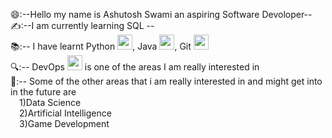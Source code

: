 😄:--Hello my name is Ashutosh Swami an aspiring Software Devoloper--<br/>
✍️:--I am currently learning SQL --<br/>
📚:-- I have learnt Python <img src="https://github.com/ashutosh-swami30/UploadedFiles-images/assets/125626143/52f36e30-3d8d-46e9-a7c1-54624cc94fb3" width="24" height="24">, Java <img src="https://github.com/ashutosh-swami30/UploadedFiles-images/assets/125626143/2981a494-86bc-42c8-9f26-f0f8fb1d791b" width="24" height="24">, Git <img src="https://github.com/ashutosh-swami30/UploadedFiles-images/assets/125626143/b4a7517d-0a44-4b6a-89fd-7649426dd71c" width="24" height="24"> <br/>
🔍:-- DevOps 
<img src="https://github.com/ashutosh-swami30/UploadedFiles-images/assets/125626143/3fe5f9c6-f2c2-4b62-9959-50ce9fc39d66" width="24" height="24" align="bottom"> is one of the areas I am really interested in <br/>
📝:-- Some of the other areas that i am really interested in and might get into in the future are<br/>
                     &emsp;1)Data Science<br/>
                     &emsp;2)Artificial Intelligence<br/>
                     &emsp;3)Game Development
                     


